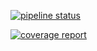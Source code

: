 [![pipeline status](https://lab.ssafy.com/s06-ai-image-sub2/S06P22D102/badges/tests/pipeline.svg)](https://lab.ssafy.com/s06-ai-image-sub2/S06P22D102/-/commits/tests)

[![coverage report](https://lab.ssafy.com/s06-ai-image-sub2/S06P22D102/badges/tests/coverage.svg)](https://lab.ssafy.com/s06-ai-image-sub2/S06P22D102/-/commits/tests)